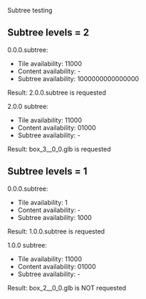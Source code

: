 Subtree testing

## Subtree levels = 2

0.0.0.subtree:
- Tile availability: 11000
- Content availability: -
- Subtree availability: 1000000000000000

Result: 2.0.0.subtree is requested

2.0.0 subtree:
- Tile availability: 11000
- Content availability: 01000
- Subtree availability: -

Result: box_3__0_0.glb is requested

## Subtree levels = 1

0.0.0.subtree:
- Tile availability: 1
- Content availability: -
- Subtree availability: 1000

Result: 1.0.0.subtree is requested

1.0.0 subtree:
- Tile availability: 11000
- Content availability: 01000
- Subtree availability: -

Result: box_2__0_0.glb is NOT requested




